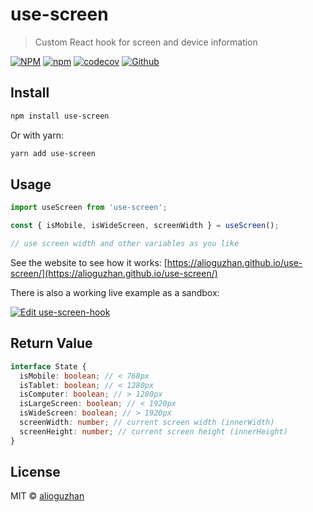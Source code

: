 # use-screen

> Custom React hook for screen and device information

[![NPM](https://img.shields.io/npm/v/use-screen.svg)](https://www.npmjs.com/package/use-screen)
[![npm](https://img.shields.io/npm/dm/use-screen.svg)](https://www.npmjs.com/package/use-screen)
[![codecov](https://codecov.io/gh/alioguzhan/use-screen/branch/master/graph/badge.svg?token=htwLgAlLBc)](https://codecov.io/gh/alioguzhan/use-screen)
[![Github](https://github.com/alioguzhan/use-screen/workflows/build/badge.svg)](https://github.com/alioguzhan/use-screen/actions)

## Install

```bash
npm install use-screen
```

Or with yarn:

```bash
yarn add use-screen
```

## Usage

```js
import useScreen from 'use-screen';

const { isMobile, isWideScreen, screenWidth } = useScreen();

// use screen width and other variables as you like
```

See the website to see how it works: [https://alioguzhan.github.io/use-screen/](https://alioguzhan.github.io/use-screen/)

There is also a working live example as a sandbox:

[![Edit use-screen-hook](https://codesandbox.io/static/img/play-codesandbox.svg)](https://codesandbox.io/s/use-screen-hook-80toq?fontsize=14&hidenavigation=1&theme=dark)

## Return Value

```ts
interface State {
  isMobile: boolean; // < 768px
  isTablet: boolean; // < 1280px
  isComputer: boolean; // > 1280px
  isLargeScreen: boolean; // < 1920px
  isWideScreen: boolean; // > 1920px
  screenWidth: number; // current screen width (innerWidth)
  screenHeight: number; // current screen height (innerHeight)
}
```

## License

MIT © [alioguzhan](https://github.com/alioguzhan)
